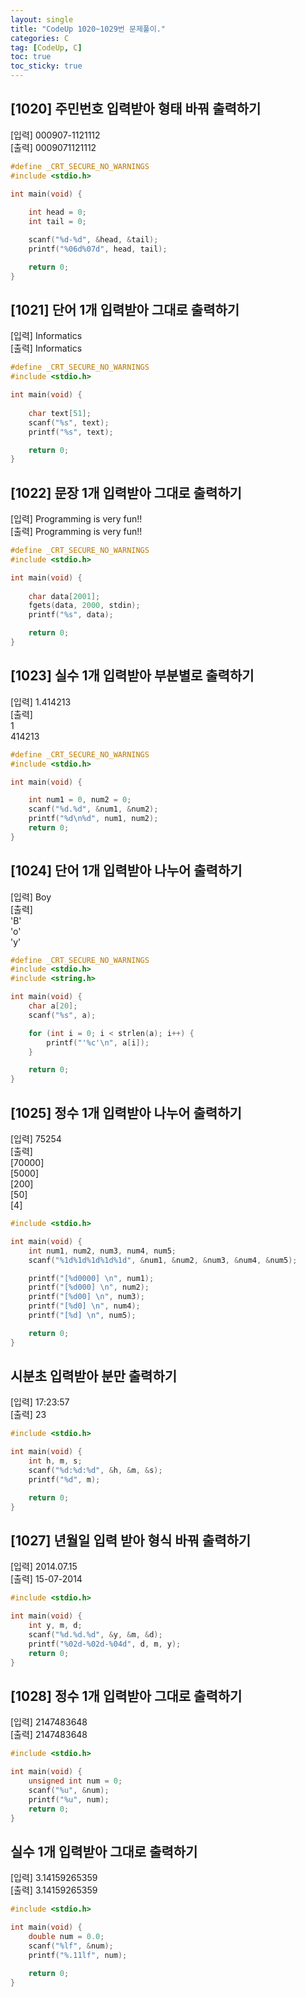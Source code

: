 ```yaml
---
layout: single
title: "CodeUp 1020~1029번 문제풀이."
categories: C
tag: [CodeUp, C]
toc: true
toc_sticky: true
---
```


## [1020] 주민번호 입력받아 형태 바꿔 출력하기  
[입력] 000907-1121112  
[출력] 0009071121112  
```c
#define _CRT_SECURE_NO_WARNINGS
#include <stdio.h>

int main(void) {
	
	int head = 0;
	int tail = 0;

	scanf("%d-%d", &head, &tail);
	printf("%06d%07d", head, tail);

	return 0;
}

```  
## [1021] 단어 1개 입력받아 그대로 출력하기  
[입력] Informatics  
[출력] Informatics  
```c
#define _CRT_SECURE_NO_WARNINGS
#include <stdio.h>

int main(void) {
	
	char text[51];
	scanf("%s", text);
	printf("%s", text);

	return 0;
}

```  
## [1022] 문장 1개 입력받아 그대로 출력하기  
[입력] Programming is very fun!!  
[출력] Programming is very fun!!  
```c
#define _CRT_SECURE_NO_WARNINGS
#include <stdio.h>

int main(void) {
	
	char data[2001];
	fgets(data, 2000, stdin);
	printf("%s", data);

	return 0;
}

```  
## [1023] 실수 1개 입력받아 부분별로 출력하기  
[입력] 1.414213  
[출력]  
1  
414213  
```c
#define _CRT_SECURE_NO_WARNINGS
#include <stdio.h>

int main(void) {

	int num1 = 0, num2 = 0;
	scanf("%d.%d", &num1, &num2);
	printf("%d\n%d", num1, num2);
	return 0;
}

```  
## [1024] 단어 1개 입력받아 나누어 출력하기  
[입력] Boy  
[출력]  
'B'  
'o'  
'y'  
```c
#define _CRT_SECURE_NO_WARNINGS
#include <stdio.h>
#include <string.h>

int main(void) {
	char a[20];
	scanf("%s", a);

	for (int i = 0; i < strlen(a); i++) {
		printf("'%c'\n", a[i]);
	}

	return 0;
}

```  
## [1025] 정수 1개 입력받아 나누어 출력하기  
[입력] 75254  
[출력]  
[70000]  
[5000]  
[200]  
[50]  
[4]  
```c
#include <stdio.h>

int main(void) {
	int num1, num2, num3, num4, num5;
	scanf("%1d%1d%1d%1d%1d", &num1, &num2, &num3, &num4, &num5);

	printf("[%d0000] \n", num1);
	printf("[%d000] \n", num2);
	printf("[%d00] \n", num3);
	printf("[%d0] \n", num4);
	printf("[%d] \n", num5);

	return 0;
}

```  
## 시분초 입력받아 분만 출력하기  
[입력] 17:23:57  
[출력] 23  
```c
#include <stdio.h>

int main(void) {
	int h, m, s;
	scanf("%d:%d:%d", &h, &m, &s);
	printf("%d", m);

	return 0;
}

```  
## [1027] 년월일 입력 받아 형식 바꿔 출력하기  
[입력] 2014.07.15  
[출력] 15-07-2014  
```c
#include <stdio.h>

int main(void) {
	int y, m, d;
	scanf("%d.%d.%d", &y, &m, &d);
	printf("%02d-%02d-%04d", d, m, y);
	return 0;
}

```  
## [1028] 정수 1개 입력받아 그대로 출력하기  
[입력] 2147483648  
[출력] 2147483648  
```c
#include <stdio.h>

int main(void) {
	unsigned int num = 0;
	scanf("%u", &num);
	printf("%u", num);
	return 0;
}

```  
## 실수 1개 입력받아 그대로 출력하기  
[입력] 3.14159265359  
[출력] 3.14159265359  
```c
#include <stdio.h>

int main(void) {
	double num = 0.0;
	scanf("%lf", &num);
	printf("%.11lf", num);

	return 0;
}

```   